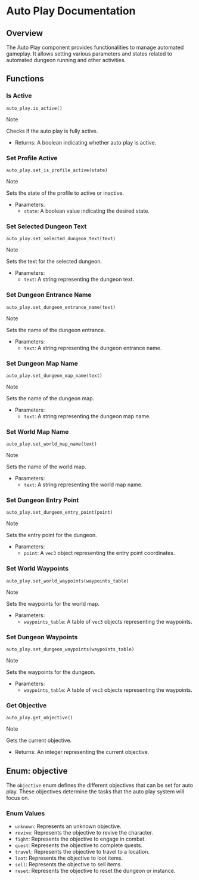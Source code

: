 # **Auto Play Documentation**

## Overview
The Auto Play component provides functionalities to manage automated gameplay. It allows setting various parameters and states related to automated dungeon running and other activities.

## Functions

### Is Active
`auto_play.is_active()`

> [!NOTE]
> Checks if the auto play is fully active.
> - Returns: A boolean indicating whether auto play is active.

### Set Profile Active
`auto_play.set_is_profile_active(state)`

> [!NOTE]
> Sets the state of the profile to active or inactive.
> - Parameters:
>   - `state`: A boolean value indicating the desired state.

### Set Selected Dungeon Text
`auto_play.set_selected_dungeon_text(text)`

> [!NOTE]
> Sets the text for the selected dungeon.
> - Parameters:
>   - `text`: A string representing the dungeon text.

### Set Dungeon Entrance Name
`auto_play.set_dungeon_entrance_name(text)`

> [!NOTE]
> Sets the name of the dungeon entrance.
> - Parameters:
>   - `text`: A string representing the dungeon entrance name.

### Set Dungeon Map Name
`auto_play.set_dungeon_map_name(text)`

> [!NOTE]
> Sets the name of the dungeon map.
> - Parameters:
>   - `text`: A string representing the dungeon map name.

### Set World Map Name
`auto_play.set_world_map_name(text)`

> [!NOTE]
> Sets the name of the world map.
> - Parameters:
>   - `text`: A string representing the world map name.

### Set Dungeon Entry Point
`auto_play.set_dungeon_entry_point(point)`

> [!NOTE]
> Sets the entry point for the dungeon.
> - Parameters:
>   - `point`: A `vec3` object representing the entry point coordinates.

### Set World Waypoints
`auto_play.set_world_waypoints(waypoints_table)`

> [!NOTE]
> Sets the waypoints for the world map.
> - Parameters:
>   - `waypoints_table`: A table of `vec3` objects representing the waypoints.

### Set Dungeon Waypoints
`auto_play.set_dungeon_waypoints(waypoints_table)`

> [!NOTE]
> Sets the waypoints for the dungeon.
> - Parameters:
>   - `waypoints_table`: A table of `vec3` objects representing the waypoints.

### Get Objective
`auto_play.get_objective()`

> [!NOTE]
> Gets the current objective.
> - Returns: An integer representing the current objective.

## Enum: objective
The `objective` enum defines the different objectives that can be set for auto play. These objectives determine the tasks that the auto play system will focus on.

### Enum Values
- `unknown`: Represents an unknown objective.
- `revive`: Represents the objective to revive the character.
- `fight`: Represents the objective to engage in combat.
- `quest`: Represents the objective to complete quests.
- `travel`: Represents the objective to travel to a location.
- `loot`: Represents the objective to loot items.
- `sell`: Represents the objective to sell items.
- `reset`: Represents the objective to reset the dungeon or instance.
